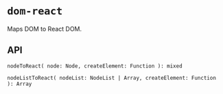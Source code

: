 # `dom-react`

Maps DOM to React DOM.

## API

```
nodeToReact( node: Node, createElement: Function ): mixed
```

```
nodeListToReact( nodeList: NodeList | Array, createElement: Function ): Array
```
